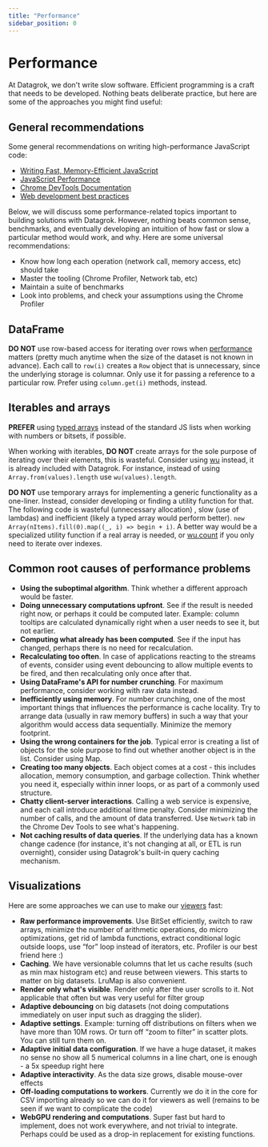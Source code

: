 ```yaml
---
title: "Performance"
sidebar_position: 0
---
```


# Performance

At Datagrok, we don't write slow software. Efficient programming is a craft that needs 
to be developed. Nothing beats deliberate practice, but here are some of the approaches you
might find useful:

## General recommendations

Some general recommendations on writing high-performance JavaScript code:

* [Writing Fast, Memory-Efficient JavaScript](https://www.smashingmagazine.com/2012/11/writing-fast-memory-efficient-javascript/)
* [JavaScript Performance](https://developer.mozilla.org/en-US/docs/Learn/Performance/javascript_performance)
* [Chrome DevTools Documentation](https://developer.chrome.com/docs/devtools/)
* [Web development best practices](https://web.dev/fast/)

Below, we will discuss some performance-related topics important to building solutions with Datagrok. However, nothing
beats common sense, benchmarks, and eventually developing an intuition of how fast or slow a particular method would
work, and why. Here are some universal recommendations:

* Know how long each operation (network call, memory access, etc) should take
* Master the tooling (Chrome Profiler, Network tab, etc)
* Maintain a suite of benchmarks
* Look into problems, and check your assumptions using the Chrome Profiler

## DataFrame

**DO NOT** use row-based access for iterating over rows when [performance](./advanced/performance-tips.md)
matters (pretty much anytime when the size of the dataset is not known in advance). Each call to `row(i)` creates
a `Row` object that is unnecessary, since the underlying storage is columnar. Only use it for passing a reference to a
particular row. Prefer using `column.get(i)` methods, instead.

## Iterables and arrays

**PREFER** using [typed arrays](https://developer.mozilla.org/en-US/docs/Web/JavaScript/Typed_arrays)
instead of the standard JS lists when working with numbers or bitsets, if possible.

When working with iterables, **DO NOT** create arrays for the sole purpose of iterating over their elements, this is
wasteful. Consider using [wu](https://github.com/fitzgen/wu.js/) instead, it is already included with Datagrok. For
instance, instead of using `Array.from(values).length` use `wu(values).length`.

**DO NOT** use temporary arrays for implementing a generic functionality as a one-liner. Instead, consider developing or
finding a utility function for that. The following code is wasteful (unnecessary allocation)
, slow (use of lambdas) and inefficient (likely a typed array would perform better).
`new Array(nItems).fill(0).map((_, i) => begin + i)`. A better way would be a specialized utility function if a real
array is needed, or [wu.count](https://fitzgen.github.io/wu.js/#count) if you only need to iterate over indexes.

## Common root causes of performance problems

* **Using the suboptimal algorithm**. Think whether a different approach would
  be faster.
* **Doing unnecessary computations upfront**. See if the result
  is needed right now, or perhaps it could be computed later. Example: column tooltips
  are calculated dynamically right when a user needs to see it, but not earlier.
* **Computing what already has been computed**. See if the input has changed,
  perhaps there is no need for recalculation.
* **Recalculating too often**. In case of applications reacting to the streams
  of events, consider using event debouncing to allow multiple events to
  be fired, and then recalculating only once after that.
* **Using DataFrame's API for number crunching**. For maximum performance, consider
  working with raw data instead.
* **Inefficiently using memory**. For number crunching, one of the most important
  things that influences the performance is cache locality. Try to arrange data
  (usually in raw memory buffers) in such a way that your algorithm would access
  data sequentially. Minimize the memory footprint.
* **Using the wrong containers for the job**. Typical error is creating a list
  of objects for the sole purpose to find out whether another object is in the
  list. Consider using Map.
* **Creating too many objects**. Each object comes at a cost - this includes
  allocation, memory consumption, and garbage collection. Think whether you
  need it, especially within inner loops, or as part of a commonly used structure.
* **Chatty client-server interactions**. Calling a web service is expensive, and
  each call introduce additional time penalty. Consider minimizing the number of
  calls, and the amount of data transferred. Use `Network` tab in the Chrome Dev Tools
  to see what's happening.
* **Not caching results of data queries**. If the underlying data has a known
  change cadence (for instance, it's not changing at all, or ETL is run overnight),
  consider using Datagrok's built-in query caching mechanism.

## Visualizations

Here are some approaches we can use to make our [viewers](../visualize/viewers/viewers.md) fast: 

* **Raw performance improvements**.
  Use BitSet efficiently, switch to raw arrays, minimize the number of arithmetic
  operations, do micro optimizations, get rid of lambda functions, extract conditional logic outside loops, use “for”
  loop instead of iterators, etc. Profiler is our best friend here :)
* **Caching**.
  We have versionable columns that let us cache results (such as min max histogram etc) and reuse between viewers. This
  starts to matter on big datasets. LruMap is also convenient.
* **Render only what's visible**.
  Render only after the user scrolls to it. Not applicable that often but was very useful for filter group
* **Adaptive debouncing**
  on big datasets (not doing computations immediately on user input such as dragging the slider).
* **Adaptive settings**.
  Example: turning off distributions on filters when we have more than 10M rows. Or turn off
  “zoom to filter” in scatter plots. You can still turn them on.
* **Adaptive initial data configuration**. 
  If we have a huge dataset, it makes no sense no show all 5 numerical columns
  in a line chart, one is enough - a 5x speedup right here
* **Adaptive interactivity**. 
  As the data size grows, disable mouse-over effects
* **Off-loading computations to workers**.
  Currently we do it in the core for CSV importing already so we can do it for
  viewers as well (remains to be seen if we want to complicate the code)
* **WebGPU rendering and computations**. 
  Super fast but hard to implement, does not work everywhere, and not trivial to
  integrate. Perhaps could be used as a drop-in replacement for existing functions.